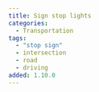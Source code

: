 ```yaml
---
title: Sign stop lights
categories:
  - Transportation
tags:
  - "stop sign"
  - intersection
  - road
  - driving
added: 1.10.0
---
```

